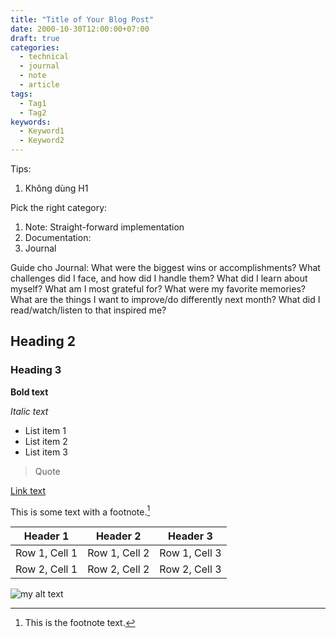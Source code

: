 ```yaml
---
title: "Title of Your Blog Post"
date: 2000-10-30T12:00:00+07:00
draft: true
categories:
  - technical
  - journal
  - note
  - article
tags:
  - Tag1
  - Tag2
keywords:
  - Keyword1
  - Keyword2
---
```

Tips:
1. Không dùng H1

Pick the right category:
1. Note: Straight-forward implementation
2. Documentation: 
3. Journal

Guide cho Journal:
What were the biggest wins or accomplishments?
What challenges did I face, and how did I handle them?
What did I learn about myself?
What am I most grateful for?
What were my favorite memories?
What are the things I want to improve/do differently next month?
What did I read/watch/listen to that inspired me?

## Heading 2

### Heading 3

**Bold text**

*Italic text*

- List item 1
- List item 2
- List item 3

> Quote

[Link text](URL)

This is some text with a footnote.[^1]
[^1]: This is the footnote text.

| Header 1 | Header 2 | Header 3 |
|---|---|---|
| Row 1, Cell 1 | Row 1, Cell 2 | Row 1, Cell 3 |
| Row 2, Cell 1 | Row 2, Cell 2 | Row 2, Cell 3 |

![my alt text](/img/my-image.webp)


